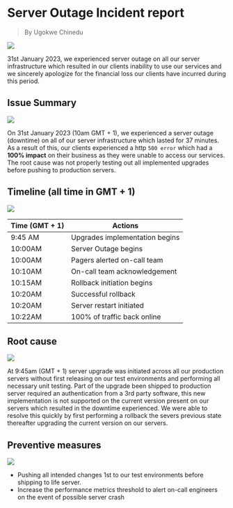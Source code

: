 # Server Outage Incident report
> By Ugokwe Chinedu 

![](https://t3.ftcdn.net/jpg/04/92/09/72/240_F_492097246_yagE8x9Uk8M9IekPy7GBuE0x1Uoa7esD.jpg)

31st January 2023, we experienced server outage on all our server infrastructure which resulted in our clients inability to use our services and we sincerely apologize for the financial loss our clients have incurred during this period.

## Issue Summary
![](https://www.cienotes.com/wp-content/uploads/2019/07/summaryblackboard.jpg)

On 31st January 2023 (10am GMT + 1), we experienced a server outage (downtime) on all of our server infrastructure which lasted for 37 minutes. As a result of this, our clients experienced a http `500 error` which had a __100% impact__ on their business as they were unable to access our services. The root cause was not properly testing out all implemented upgrades before pushing to production servers.

## Timeline (all time in GMT + 1)
![](https://www.ncbar.org/wp-content/uploads/2022/02/Timeline-Visual-300x145.png)

| Time (GMT + 1) | Actions |
| -------------- | -------- |
| 9:45 AM | Upgrades implementation begins |
| 10:00AM | Server Outage begins |
| 10:00AM | Pagers alerted on-call team |
| 10:10AM | On-call team acknowledgement |
| 10:15AM | Rollback initiation begins |
| 10:20AM | Successful rollback|
| 10:20AM | Server restart initiated|
| 10:22AM | 100% of traffic back online |

## Root cause
![](https://blog.systemsengineering.com/hs-fs/hubfs/blog-files/Root%20Cause.jpg?width=600&name=Root%20Cause.jpg)

At 9:45am (GMT + 1) server upgrade was initiated across all our production servers without first releasing on our test environments and performing all necessary unit testing. Part of the upgrade been shipped to production server required an authentication from a 3rd party software, this new implementation is not supported on the current version present on our servers which resulted in the downtime experienced. We were able to resolve this quickly by first performing a rollback the severs previous state thereafter upgrading the current version on our servers.

## Preventive measures
![](https://cdn-ccchn.nitrocdn.com/eoxXytShChgscESECFYcqdYPaOaOGMwn/assets/images/optimized/rev-fbc0c0e/wp-content/uploads/2021/06/prevent-incidents.png)

- Pushing all intended changes 1st to our test environments before shipping to life server.
- Increase the performance metrics threshold to alert on-call engineers on the event of possible server crash 

